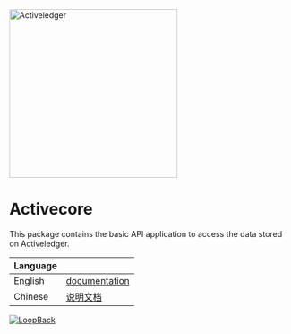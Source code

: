 <img src="https://www.activeledger.io/wp-content/uploads/2018/09/Asset-23.png" alt="Activeledger" width="300"/>

# Activecore

This package contains the basic API application to access the data stored on Activeledger.

|Language| |
|--------|-|
|English| [documentation](https://github.com/activeledger/activeledger/tree/master/docs/en-gb/core.md)|
|Chinese| [说明文档](https://github.com/activeledger/activeledger/tree/master/docs/zh-cn/core.md)|

[![LoopBack](https://github.com/strongloop/loopback-next/raw/master/docs/site/imgs/branding/Powered-by-LoopBack-Badge-(blue)-@2x.png)](http://loopback.io/)
